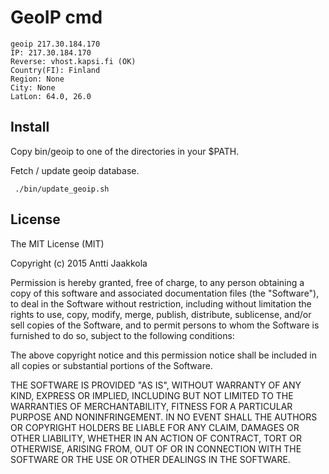 # GeoIP cmd


    geoip 217.30.184.170
    IP: 217.30.184.170
    Reverse: vhost.kapsi.fi (OK)
    Country(FI): Finland
    Region: None
    City: None
    LatLon: 64.0, 26.0


## Install

Copy bin/geoip to one of the directories in your $PATH.

Fetch / update geoip database.

     ./bin/update_geoip.sh


## License


The MIT License (MIT)

Copyright (c) 2015 Antti Jaakkola

Permission is hereby granted, free of charge, to any person obtaining a copy
of this software and associated documentation files (the "Software"), to deal
in the Software without restriction, including without limitation the rights
to use, copy, modify, merge, publish, distribute, sublicense, and/or sell
copies of the Software, and to permit persons to whom the Software is
furnished to do so, subject to the following conditions:

The above copyright notice and this permission notice shall be included in
all copies or substantial portions of the Software.

THE SOFTWARE IS PROVIDED "AS IS", WITHOUT WARRANTY OF ANY KIND, EXPRESS OR
IMPLIED, INCLUDING BUT NOT LIMITED TO THE WARRANTIES OF MERCHANTABILITY,
FITNESS FOR A PARTICULAR PURPOSE AND NONINFRINGEMENT. IN NO EVENT SHALL THE
AUTHORS OR COPYRIGHT HOLDERS BE LIABLE FOR ANY CLAIM, DAMAGES OR OTHER
LIABILITY, WHETHER IN AN ACTION OF CONTRACT, TORT OR OTHERWISE, ARISING FROM,
OUT OF OR IN CONNECTION WITH THE SOFTWARE OR THE USE OR OTHER DEALINGS IN
THE SOFTWARE.
